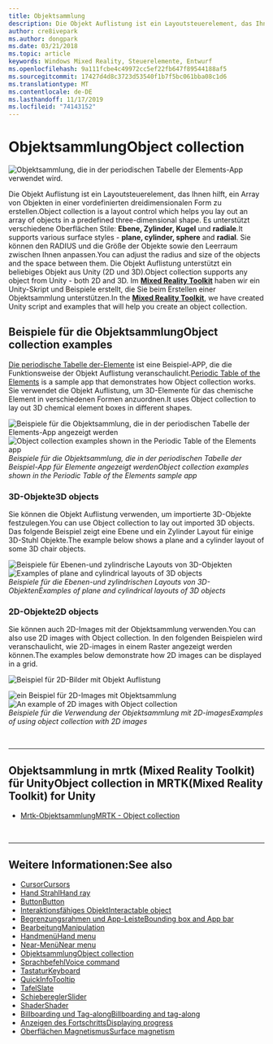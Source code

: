 ```yaml
---
title: Objektsammlung
description: Die Objekt Auflistung ist ein Layoutsteuerelement, das Ihnen hilft, ein Array von Objekten in einer vordefinierten dreidimensionalen Form zu erstellen.
author: cre8ivepark
ms.author: dongpark
ms.date: 03/21/2018
ms.topic: article
keywords: Windows Mixed Reality, Steuerelemente, Entwurf
ms.openlocfilehash: 9a111fcbe4c49972cc5ef22fb647f89544188af5
ms.sourcegitcommit: 17427d4d8c3723d53540f1b7f5bc061bba08c1d6
ms.translationtype: MT
ms.contentlocale: de-DE
ms.lasthandoff: 11/17/2019
ms.locfileid: "74143152"
---
```

# <a name="object-collection"></a><span data-ttu-id="04c07-104">Objektsammlung</span><span class="sxs-lookup"><span data-stu-id="04c07-104">Object collection</span></span>

![Objektsammlung, die in der periodischen Tabelle der Elements-App verwendet wird.](images/UX/UX_Hero_ObjectCollection.jpg)<br>


<span data-ttu-id="04c07-106">Die Objekt Auflistung ist ein Layoutsteuerelement, das Ihnen hilft, ein Array von Objekten in einer vordefinierten dreidimensionalen Form zu erstellen.</span><span class="sxs-lookup"><span data-stu-id="04c07-106">Object collection is a layout control which helps you lay out an array of objects in a predefined three-dimensional shape.</span></span> <span data-ttu-id="04c07-107">Es unterstützt verschiedene Oberflächen Stile: **Ebene, Zylinder, Kugel** und **radiale**.</span><span class="sxs-lookup"><span data-stu-id="04c07-107">It supports various surface styles - **plane, cylinder, sphere** and **radial**.</span></span> <span data-ttu-id="04c07-108">Sie können den RADIUS und die Größe der Objekte sowie den Leerraum zwischen Ihnen anpassen.</span><span class="sxs-lookup"><span data-stu-id="04c07-108">You can adjust the radius and size of the objects and the space between them.</span></span> <span data-ttu-id="04c07-109">Die Objekt Auflistung unterstützt ein beliebiges Objekt aus Unity (2D und 3D).</span><span class="sxs-lookup"><span data-stu-id="04c07-109">Object collection supports any object from Unity - both 2D and 3D.</span></span> <span data-ttu-id="04c07-110">Im **[Mixed Reality Toolkit](https://microsoft.github.io/MixedRealityToolkit-Unity/Documentation/README_ObjectCollection.html)** haben wir ein Unity-Skript und Beispiele erstellt, die Sie beim Erstellen einer Objektsammlung unterstützen.</span><span class="sxs-lookup"><span data-stu-id="04c07-110">In the **[Mixed Reality Toolkit](https://microsoft.github.io/MixedRealityToolkit-Unity/Documentation/README_ObjectCollection.html)**, we have created Unity script and examples that will help you create an object collection.</span></span>


## <a name="object-collection-examples"></a><span data-ttu-id="04c07-111">Beispiele für die Objektsammlung</span><span class="sxs-lookup"><span data-stu-id="04c07-111">Object collection examples</span></span>

<span data-ttu-id="04c07-112">[Die periodische Tabelle der-Elemente](periodic-table-of-the-elements.md) ist eine Beispiel-APP, die die Funktionsweise der Objekt Auflistung veranschaulicht.</span><span class="sxs-lookup"><span data-stu-id="04c07-112">[Periodic Table of the Elements](periodic-table-of-the-elements.md) is a sample app that demonstrates how Object collection works.</span></span> <span data-ttu-id="04c07-113">Sie verwendet die Objekt Auflistung, um 3D-Elemente für das chemische Element in verschiedenen Formen anzuordnen.</span><span class="sxs-lookup"><span data-stu-id="04c07-113">It uses Object collection to lay out 3D chemical element boxes in different shapes.</span></span>

<span data-ttu-id="04c07-114">![Beispiele für die Objektsammlung, die in der periodischen Tabelle der Elements-App angezeigt werden](images/periodictable-collections-1000px.jpg)</span><span class="sxs-lookup"><span data-stu-id="04c07-114">![Object collection examples shown in the Periodic Table of the Elements app](images/periodictable-collections-1000px.jpg)</span></span><br>
<span data-ttu-id="04c07-115">*Beispiele für die Objektsammlung, die in der periodischen Tabelle der Beispiel-App für Elemente angezeigt werden*</span><span class="sxs-lookup"><span data-stu-id="04c07-115">*Object collection examples shown in the Periodic Table of the Elements sample app*</span></span>

### <a name="3d-objects"></a><span data-ttu-id="04c07-116">3D-Objekte</span><span class="sxs-lookup"><span data-stu-id="04c07-116">3D objects</span></span>

<span data-ttu-id="04c07-117">Sie können die Objekt Auflistung verwenden, um importierte 3D-Objekte festzulegen.</span><span class="sxs-lookup"><span data-stu-id="04c07-117">You can use Object collection to lay out imported 3D objects.</span></span> <span data-ttu-id="04c07-118">Das folgende Beispiel zeigt eine Ebene und ein Zylinder Layout für einige 3D-Stuhl Objekte.</span><span class="sxs-lookup"><span data-stu-id="04c07-118">The example below shows a plane and a cylinder layout of some 3D chair objects.</span></span>

<span data-ttu-id="04c07-119">![Beispiele für Ebenen-und zylindrische Layouts von 3D-Objekten](images/objectcollection-3dobjects-1000px.jpg)</span><span class="sxs-lookup"><span data-stu-id="04c07-119">![Examples of plane and cylindrical layouts of 3D objects](images/objectcollection-3dobjects-1000px.jpg)</span></span><br>
<span data-ttu-id="04c07-120">*Beispiele für die Ebenen-und zylindrischen Layouts von 3D-Objekten*</span><span class="sxs-lookup"><span data-stu-id="04c07-120">*Examples of plane and cylindrical layouts of 3D objects*</span></span>

### <a name="2d-objects"></a><span data-ttu-id="04c07-121">2D-Objekte</span><span class="sxs-lookup"><span data-stu-id="04c07-121">2D objects</span></span>

<span data-ttu-id="04c07-122">Sie können auch 2D-Images mit der Objektsammlung verwenden.</span><span class="sxs-lookup"><span data-stu-id="04c07-122">You can also use 2D images with Object collection.</span></span> <span data-ttu-id="04c07-123">In den folgenden Beispielen wird veranschaulicht, wie 2D-images in einem Raster angezeigt werden können.</span><span class="sxs-lookup"><span data-stu-id="04c07-123">The examples below demonstrate how 2D images can be displayed in a grid.</span></span>

![Beispiel für 2D-Bilder mit Objekt Auflistung](images/940px-layout-3dobjects-3.jpg)

<span data-ttu-id="04c07-125">![ein Beispiel für 2D-Images mit Objektsammlung](images/940px-layout-2dimages.jpg)</span><span class="sxs-lookup"><span data-stu-id="04c07-125">![An example of 2D images with Object collection](images/940px-layout-2dimages.jpg)</span></span><br>
<span data-ttu-id="04c07-126">*Beispiele für die Verwendung der Objektsammlung mit 2D-images*</span><span class="sxs-lookup"><span data-stu-id="04c07-126">*Examples of using object collection with 2D images*</span></span>

<br>

---

## <a name="object-collection-in-mrtkmixed-reality-toolkit-for-unity"></a><span data-ttu-id="04c07-127">Objektsammlung in mrtk (Mixed Reality Toolkit) für Unity</span><span class="sxs-lookup"><span data-stu-id="04c07-127">Object collection in MRTK(Mixed Reality Toolkit) for Unity</span></span>

* [<span data-ttu-id="04c07-128">Mrtk-Objektsammlung</span><span class="sxs-lookup"><span data-stu-id="04c07-128">MRTK - Object collection</span></span>](https://microsoft.github.io/MixedRealityToolkit-Unity/Documentation/README_ObjectCollection.html)


<br>

---


## <a name="see-also"></a><span data-ttu-id="04c07-129">Weitere Informationen:</span><span class="sxs-lookup"><span data-stu-id="04c07-129">See also</span></span>

* [<span data-ttu-id="04c07-130">Cursor</span><span class="sxs-lookup"><span data-stu-id="04c07-130">Cursors</span></span>](cursors.md)
* [<span data-ttu-id="04c07-131">Hand Strahl</span><span class="sxs-lookup"><span data-stu-id="04c07-131">Hand ray</span></span>](point-and-commit.md)
* [<span data-ttu-id="04c07-132">Button</span><span class="sxs-lookup"><span data-stu-id="04c07-132">Button</span></span>](button.md)
* [<span data-ttu-id="04c07-133">Interaktionsfähiges Objekt</span><span class="sxs-lookup"><span data-stu-id="04c07-133">Interactable object</span></span>](interactable-object.md)
* [<span data-ttu-id="04c07-134">Begrenzungsrahmen und App-Leiste</span><span class="sxs-lookup"><span data-stu-id="04c07-134">Bounding box and App bar</span></span>](app-bar-and-bounding-box.md)
* [<span data-ttu-id="04c07-135">Bearbeitung</span><span class="sxs-lookup"><span data-stu-id="04c07-135">Manipulation</span></span>](direct-manipulation.md)
* [<span data-ttu-id="04c07-136">Handmenü</span><span class="sxs-lookup"><span data-stu-id="04c07-136">Hand menu</span></span>](hand-menu.md)
* [<span data-ttu-id="04c07-137">Near-Menü</span><span class="sxs-lookup"><span data-stu-id="04c07-137">Near menu</span></span>](near-menu.md)
* [<span data-ttu-id="04c07-138">Objektsammlung</span><span class="sxs-lookup"><span data-stu-id="04c07-138">Object collection</span></span>](object-collection.md)
* [<span data-ttu-id="04c07-139">Sprachbefehl</span><span class="sxs-lookup"><span data-stu-id="04c07-139">Voice command</span></span>](voice-input.md)
* [<span data-ttu-id="04c07-140">Tastatur</span><span class="sxs-lookup"><span data-stu-id="04c07-140">Keyboard</span></span>](keyboard.md)
* [<span data-ttu-id="04c07-141">QuickInfo</span><span class="sxs-lookup"><span data-stu-id="04c07-141">Tooltip</span></span>](tooltip.md)
* [<span data-ttu-id="04c07-142">Tafel</span><span class="sxs-lookup"><span data-stu-id="04c07-142">Slate</span></span>](slate.md)
* [<span data-ttu-id="04c07-143">Schieberegler</span><span class="sxs-lookup"><span data-stu-id="04c07-143">Slider</span></span>](slider.md)
* [<span data-ttu-id="04c07-144">Shader</span><span class="sxs-lookup"><span data-stu-id="04c07-144">Shader</span></span>](shader.md)
* [<span data-ttu-id="04c07-145">Billboarding und Tag-along</span><span class="sxs-lookup"><span data-stu-id="04c07-145">Billboarding and tag-along</span></span>](billboarding-and-tag-along.md)
* [<span data-ttu-id="04c07-146">Anzeigen des Fortschritts</span><span class="sxs-lookup"><span data-stu-id="04c07-146">Displaying progress</span></span>](progress.md)
* [<span data-ttu-id="04c07-147">Oberflächen Magnetismus</span><span class="sxs-lookup"><span data-stu-id="04c07-147">Surface magnetism</span></span>](surface-magnetism.md)
